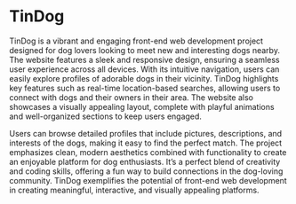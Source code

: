 # TinDog
TinDog is a vibrant and engaging front-end web development project designed for dog lovers looking to meet new and interesting dogs nearby. The website features a sleek and responsive design, ensuring a seamless user experience across all devices. With its intuitive navigation, users can easily explore profiles of adorable dogs in their vicinity. TinDog highlights key features such as real-time location-based searches, allowing users to connect with dogs and their owners in their area. The website also showcases a visually appealing layout, complete with playful animations and well-organized sections to keep users engaged. 

Users can browse detailed profiles that include pictures, descriptions, and interests of the dogs, making it easy to find the perfect match. The project emphasizes clean, modern aesthetics combined with functionality to create an enjoyable platform for dog enthusiasts. It’s a perfect blend of creativity and coding skills, offering a fun way to build connections in the dog-loving community. TinDog exemplifies the potential of front-end web development in creating meaningful, interactive, and visually appealing platforms.
